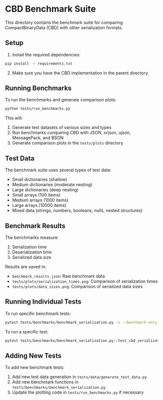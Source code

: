 # CBD Benchmark Suite

This directory contains the benchmark suite for comparing CompactBinaryData (CBD) with other serialization formats.

## Setup

1. Install the required dependencies:
```bash
pip install -r requirements.txt
```

2. Make sure you have the CBD implementation in the parent directory.

## Running Benchmarks

To run the benchmarks and generate comparison plots:

```bash
python tests/run_benchmarks.py
```

This will:
1. Generate test datasets of various sizes and types
2. Run benchmarks comparing CBD with JSON, orjson, ujson, MessagePack, and BSON
3. Generate comparison plots in the `tests/plots` directory

## Test Data

The benchmark suite uses several types of test data:
- Small dictionaries (shallow)
- Medium dictionaries (moderate nesting)
- Large dictionaries (deep nesting)
- Small arrays (100 items)
- Medium arrays (1000 items)
- Large arrays (10000 items)
- Mixed data (strings, numbers, booleans, nulls, nested structures)

## Benchmark Results

The benchmarks measure:
1. Serialization time
2. Deserialization time
3. Serialized data size

Results are saved in:
- `benchmark_results.json`: Raw benchmark data
- `tests/plots/serialization_times.png`: Comparison of serialization times
- `tests/plots/data_sizes.png`: Comparison of serialized data sizes

## Running Individual Tests

To run specific benchmark tests:

```bash
pytest tests/benchmarks/benchmark_serialization.py -v --benchmark-only
```

To run a specific test:

```bash
pytest tests/benchmarks/benchmark_serialization.py::test_cbd_serialization -v --benchmark-only
```

## Adding New Tests

To add new benchmark tests:
1. Add new test data generation in `tests/data/generate_test_data.py`
2. Add new benchmark functions in `tests/benchmarks/benchmark_serialization.py`
3. Update the plotting code in `tests/run_benchmarks.py` if necessary 
